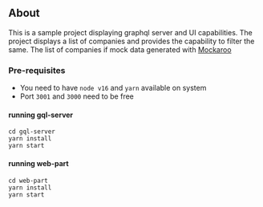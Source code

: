 ## About

This is a sample project displaying graphql server and UI capabilities.
The project displays a list of companies and provides the capability to filter
the same. The list of companies if mock data generated with [Mockaroo](https://www.mockaroo.com/)

### Pre-requisites
- You need to have `node v16` and `yarn` available on system
- Port `3001` and `3000` need to be free

#### running gql-server
```
cd gql-server
yarn install
yarn start
```

#### running web-part
```
cd web-part
yarn install
yarn start
```